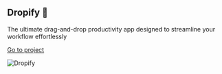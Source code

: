 ## Dropify 📂
The ultimate drag-and-drop productivity app designed to streamline your workflow effortlessly

[Go to project](https://km-js.github.io/dropify/)

![Dropify](https://dev-to-uploads.s3.amazonaws.com/uploads/articles/1et33ievgtwosrmgjh8v.png)
